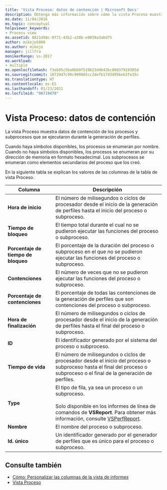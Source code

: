 ```yaml
---
title: 'Vista Proceso: datos de contención | Microsoft Docs'
description: Obtenga más información sobre cómo la vista Proceso muestra datos de contención de los procesos y subprocesos que se ejecutaron durante la generación de perfiles.
ms.date: 11/04/2016
ms.topic: conceptual
helpviewer_keywords:
- Process view
ms.assetid: 8821d98c-0771-43b2-a38b-e9039a3abd75
author: mikejo5000
ms.author: mikejo
manager: jillfra
monikerRange: vs-2017
ms.workload:
- multiple
ms.openlocfilehash: f3eb95c5ba8bb9f519623d4b43bc80d37919305d
ms.sourcegitcommit: 18729d7c99c999865cc2defb17d3d956eb3fe35c
ms.translationtype: HT
ms.contentlocale: es-ES
ms.lasthandoff: 01/23/2021
ms.locfileid: "98719478"
---
```

# <a name="process-view---contention-data"></a>Vista Proceso: datos de contención
La vista Proceso muestra datos de contención de los procesos y subprocesos que se ejecutaron durante la generación de perfiles.

 Cuando haya símbolos disponibles, los procesos se enumeran por nombre. Cuando no haya símbolos disponibles, los procesos se enumeran por su dirección de memoria en formato hexadecimal. Los subprocesos se enumeran como elementos secundarios del proceso que los creó.

 En la siguiente tabla se explican los valores de las columnas de la tabla de vista Proceso.

|Columna|Descripción|
|------------|-----------------|
|**Hora de inicio**|El número de milisegundos o ciclos de procesador desde el inicio de la generación de perfiles hasta el inicio del proceso o subproceso.|
|**Tiempo de bloqueo**|El tiempo total durante el cual no se pudieron ejecutar las funciones del proceso o subproceso.|
|**Porcentaje de tiempo de bloqueo**|El porcentaje de la duración del proceso o subproceso en el que no se pudieron ejecutar las funciones del proceso o subproceso.|
|**Contenciones**|El número de veces que no se pudieron ejecutar las funciones del proceso o subproceso.|
|**Porcentaje de contenciones**|El porcentaje de todas las contenciones de la generación de perfiles que son contenciones del proceso o subproceso.|
|**Hora de finalización**|El número de milisegundos o ciclos de procesador desde el inicio de la generación de perfiles hasta el final del proceso o subproceso.|
|**ID**|El identificador generado por el sistema del proceso o subproceso.|
|**Tiempo de vida**|El número de milisegundos o ciclos de procesador desde el inicio del proceso o subproceso hasta el final del proceso o subproceso o el final de la generación de perfiles.|
|**Type**|El tipo de fila, ya sea un proceso o un subproceso.<br /><br /> Solo disponible en los informes de línea de comandos de **VSReport**. Para obtener más información, consulte [VSPerfReport](../profiling/vsperfreport.md).|
|**Nombre**|El nombre del proceso o subproceso.|
|**Id. único**|Un identificador generado por el generador de perfiles que es único para el proceso o subproceso.|

## <a name="see-also"></a>Consulte también
- [Cómo: Personalizar las columnas de la vista de informes](../profiling/how-to-customize-report-view-columns.md)
- [Vista Proceso](../profiling/process-view.md)
